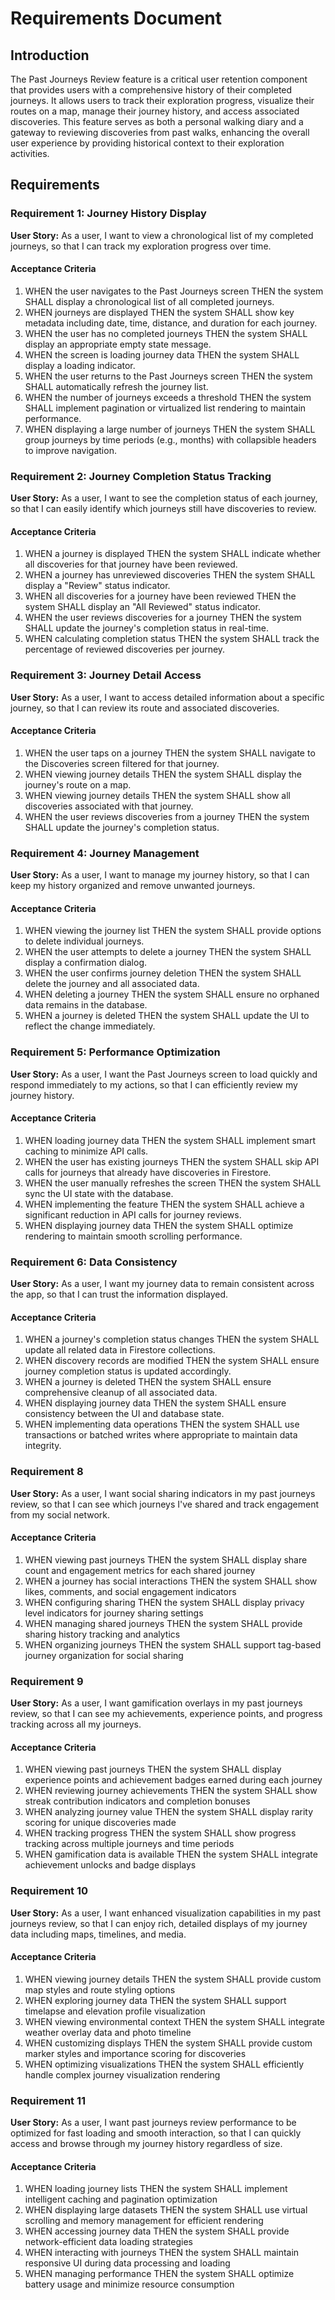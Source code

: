 # Requirements Document

## Introduction

The Past Journeys Review feature is a critical user retention component that provides users with a comprehensive history of their completed journeys. It allows users to track their exploration progress, visualize their routes on a map, manage their journey history, and access associated discoveries. This feature serves as both a personal walking diary and a gateway to reviewing discoveries from past walks, enhancing the overall user experience by providing historical context to their exploration activities.

## Requirements

### Requirement 1: Journey History Display

**User Story:** As a user, I want to view a chronological list of my completed journeys, so that I can track my exploration progress over time.

#### Acceptance Criteria

1. WHEN the user navigates to the Past Journeys screen THEN the system SHALL display a chronological list of all completed journeys.
2. WHEN journeys are displayed THEN the system SHALL show key metadata including date, time, distance, and duration for each journey.
3. WHEN the user has no completed journeys THEN the system SHALL display an appropriate empty state message.
4. WHEN the screen is loading journey data THEN the system SHALL display a loading indicator.
5. WHEN the user returns to the Past Journeys screen THEN the system SHALL automatically refresh the journey list.
6. WHEN the number of journeys exceeds a threshold THEN the system SHALL implement pagination or virtualized list rendering to maintain performance.
7. WHEN displaying a large number of journeys THEN the system SHALL group journeys by time periods (e.g., months) with collapsible headers to improve navigation.

### Requirement 2: Journey Completion Status Tracking

**User Story:** As a user, I want to see the completion status of each journey, so that I can easily identify which journeys still have discoveries to review.

#### Acceptance Criteria

1. WHEN a journey is displayed THEN the system SHALL indicate whether all discoveries for that journey have been reviewed.
2. WHEN a journey has unreviewed discoveries THEN the system SHALL display a "Review" status indicator.
3. WHEN all discoveries for a journey have been reviewed THEN the system SHALL display an "All Reviewed" status indicator.
4. WHEN the user reviews discoveries for a journey THEN the system SHALL update the journey's completion status in real-time.
5. WHEN calculating completion status THEN the system SHALL track the percentage of reviewed discoveries per journey.

### Requirement 3: Journey Detail Access

**User Story:** As a user, I want to access detailed information about a specific journey, so that I can review its route and associated discoveries.

#### Acceptance Criteria

1. WHEN the user taps on a journey THEN the system SHALL navigate to the Discoveries screen filtered for that journey.
2. WHEN viewing journey details THEN the system SHALL display the journey's route on a map.
3. WHEN viewing journey details THEN the system SHALL show all discoveries associated with that journey.
4. WHEN the user reviews discoveries from a journey THEN the system SHALL update the journey's completion status.

### Requirement 4: Journey Management

**User Story:** As a user, I want to manage my journey history, so that I can keep my history organized and remove unwanted journeys.

#### Acceptance Criteria

1. WHEN viewing the journey list THEN the system SHALL provide options to delete individual journeys.
2. WHEN the user attempts to delete a journey THEN the system SHALL display a confirmation dialog.
3. WHEN the user confirms journey deletion THEN the system SHALL delete the journey and all associated data.
4. WHEN deleting a journey THEN the system SHALL ensure no orphaned data remains in the database.
5. WHEN a journey is deleted THEN the system SHALL update the UI to reflect the change immediately.

### Requirement 5: Performance Optimization

**User Story:** As a user, I want the Past Journeys screen to load quickly and respond immediately to my actions, so that I can efficiently review my journey history.

#### Acceptance Criteria

1. WHEN loading journey data THEN the system SHALL implement smart caching to minimize API calls.
2. WHEN the user has existing journeys THEN the system SHALL skip API calls for journeys that already have discoveries in Firestore.
3. WHEN the user manually refreshes the screen THEN the system SHALL sync the UI state with the database.
4. WHEN implementing the feature THEN the system SHALL achieve a significant reduction in API calls for journey reviews.
5. WHEN displaying journey data THEN the system SHALL optimize rendering to maintain smooth scrolling performance.

### Requirement 6: Data Consistency

**User Story:** As a user, I want my journey data to remain consistent across the app, so that I can trust the information displayed.

#### Acceptance Criteria

1. WHEN a journey's completion status changes THEN the system SHALL update all related data in Firestore collections.
2. WHEN discovery records are modified THEN the system SHALL ensure journey completion status is updated accordingly.
3. WHEN a journey is deleted THEN the system SHALL ensure comprehensive cleanup of all associated data.
4. WHEN displaying journey data THEN the system SHALL ensure consistency between the UI and database state.
5. WHEN implementing data operations THEN the system SHALL use transactions or batched writes where appropriate to maintain data integrity.

### Requirement 8

**User Story:** As a user, I want social sharing indicators in my past journeys review, so that I can see which journeys I've shared and track engagement from my social network.

#### Acceptance Criteria

1. WHEN viewing past journeys THEN the system SHALL display share count and engagement metrics for each shared journey
2. WHEN a journey has social interactions THEN the system SHALL show likes, comments, and social engagement indicators
3. WHEN configuring sharing THEN the system SHALL display privacy level indicators for journey sharing settings
4. WHEN managing shared journeys THEN the system SHALL provide sharing history tracking and analytics
5. WHEN organizing journeys THEN the system SHALL support tag-based journey organization for social sharing

### Requirement 9

**User Story:** As a user, I want gamification overlays in my past journeys review, so that I can see my achievements, experience points, and progress tracking across all my journeys.

#### Acceptance Criteria

1. WHEN viewing past journeys THEN the system SHALL display experience points and achievement badges earned during each journey
2. WHEN reviewing journey achievements THEN the system SHALL show streak contribution indicators and completion bonuses
3. WHEN analyzing journey value THEN the system SHALL display rarity scoring for unique discoveries made
4. WHEN tracking progress THEN the system SHALL show progress tracking across multiple journeys and time periods
5. WHEN gamification data is available THEN the system SHALL integrate achievement unlocks and badge displays

### Requirement 10

**User Story:** As a user, I want enhanced visualization capabilities in my past journeys review, so that I can enjoy rich, detailed displays of my journey data including maps, timelines, and media.

#### Acceptance Criteria

1. WHEN viewing journey details THEN the system SHALL provide custom map styles and route styling options
2. WHEN exploring journey data THEN the system SHALL support timelapse and elevation profile visualization
3. WHEN viewing environmental context THEN the system SHALL integrate weather overlay data and photo timeline
4. WHEN customizing displays THEN the system SHALL provide custom marker styles and importance scoring for discoveries
5. WHEN optimizing visualizations THEN the system SHALL efficiently handle complex journey visualization rendering

### Requirement 11

**User Story:** As a user, I want past journeys review performance to be optimized for fast loading and smooth interaction, so that I can quickly access and browse through my journey history regardless of size.

#### Acceptance Criteria

1. WHEN loading journey lists THEN the system SHALL implement intelligent caching and pagination optimization
2. WHEN displaying large datasets THEN the system SHALL use virtual scrolling and memory management for efficient rendering
3. WHEN accessing journey data THEN the system SHALL provide network-efficient data loading strategies
4. WHEN interacting with journeys THEN the system SHALL maintain responsive UI during data processing and loading
5. WHEN managing performance THEN the system SHALL optimize battery usage and minimize resource consumption